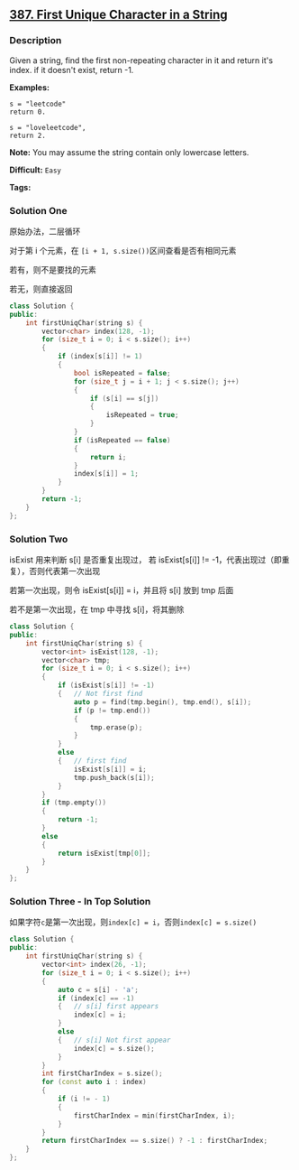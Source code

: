 ## [387. First Unique Character in a String](https://leetcode.com/problems/first-unique-character-in-a-string/#/description)

### Description

Given a string, find the first non-repeating character in it and return it's index. if it doesn't exist, return -1.

**Examples:**

```
s = "leetcode"
return 0.

s = "loveleetcode",
return 2.
```

**Note:** You may assume the string contain only lowercase letters.



**Difficult:** `Easy`

**Tags:**



### Solution One

原始办法，二层循环

对于第 i 个元素，在 `[i + 1, s.size())`区间查看是否有相同元素

若有，则不是要找的元素

若无，则直接返回

```c++
class Solution {
public:
    int firstUniqChar(string s) {
        vector<char> index(128, -1);
        for (size_t i = 0; i < s.size(); i++)
        {
            if (index[s[i]] != 1)
            {
                bool isRepeated = false;
                for (size_t j = i + 1; j < s.size(); j++)
                {
                    if (s[i] == s[j])
                    {
                        isRepeated = true;
                    }
                }
                if (isRepeated == false)
                {
                    return i;
                }
                index[s[i]] = 1;
            }
        }
        return -1;
    }
};
```



### Solution Two

isExist 用来判断 s[i] 是否重复出现过， 若 isExist[s[i]] != -1，代表出现过（即重复），否则代表第一次出现

若第一次出现，则令 isExist[s[i]] = i，并且将 s[i] 放到 tmp 后面

若不是第一次出现，在 tmp 中寻找 s[i]，将其删除

```c++
class Solution {
public:
    int firstUniqChar(string s) {
        vector<int> isExist(128, -1);
        vector<char> tmp;
        for (size_t i = 0; i < s.size(); i++)
        {
            if (isExist[s[i]] != -1)
            {	// Not first find
                auto p = find(tmp.begin(), tmp.end(), s[i]);
                if (p != tmp.end())
                {
                    tmp.erase(p);
                }
            }
            else
            {	// first find
                isExist[s[i]] = i;
                tmp.push_back(s[i]);
            }
        }
        if (tmp.empty())
        {
            return -1;
        }
        else
        {
            return isExist[tmp[0]];
        }
    }
};
```



### Solution Three - In Top Solution

如果字符`c`是第一次出现，则`index[c] = i`，否则`index[c] = s.size()`

```c++
class Solution {
public:
    int firstUniqChar(string s) {
        vector<int> index(26, -1);
        for (size_t i = 0; i < s.size(); i++)
        {
            auto c = s[i] - 'a';
            if (index[c] == -1)
            {	// s[i] first appears
                index[c] = i;
            }
            else
            {	// s[i] Not first appear
                index[c] = s.size();
            }
        }
        int firstCharIndex = s.size();
        for (const auto i : index)
        {
            if (i != - 1)
            {
                firstCharIndex = min(firstCharIndex, i);
            }
        }
        return firstCharIndex == s.size() ? -1 : firstCharIndex;
    }
};
```

